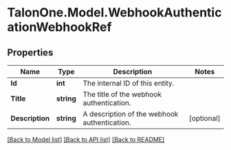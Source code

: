 # TalonOne.Model.WebhookAuthenticationWebhookRef
## Properties

Name | Type | Description | Notes
------------ | ------------- | ------------- | -------------
**Id** | **int** | The internal ID of this entity. | 
**Title** | **string** | The title of the webhook authentication. | 
**Description** | **string** | A description of the webhook authentication. | [optional] 

[[Back to Model list]](../README.md#documentation-for-models) [[Back to API list]](../README.md#documentation-for-api-endpoints) [[Back to README]](../README.md)

